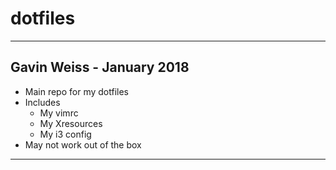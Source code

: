 # dotfiles
----------------------------
Gavin Weiss - January 2018
----------------------------
- Main repo for my dotfiles
- Includes
  - My vimrc
  - My Xresources
  - My i3 config
- May not work out of the box
----------------------------
